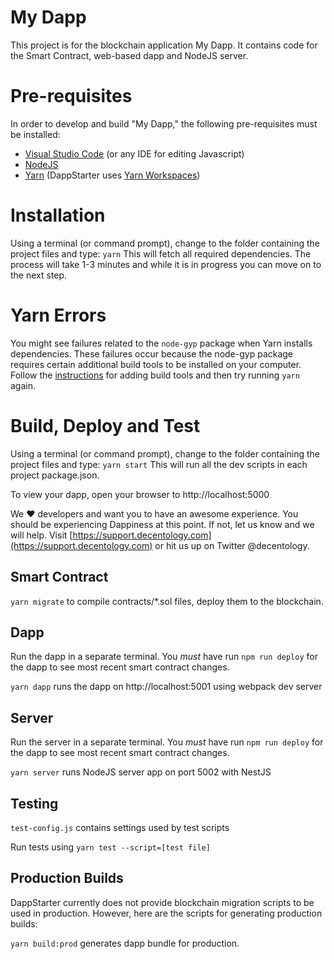 # My Dapp

This project is for the blockchain application My Dapp. It contains code for the Smart Contract, web-based dapp and NodeJS server. 

# Pre-requisites

In order to develop and build "My Dapp," the following pre-requisites must be installed:

* [Visual Studio Code](https://code.visualstudio.com/download) (or any IDE for editing Javascript)
* [NodeJS](https://nodejs.org/en/download/)
* [Yarn](https://classic.yarnpkg.com/en/docs/install) (DappStarter uses [Yarn Workspaces](https://classic.yarnpkg.com/en/docs/workspaces))

# Installation

Using a terminal (or command prompt), change to the folder containing the project files and type: `yarn` This will fetch all required dependencies. The process will take 1-3 minutes and while it is in progress you can move on to the next step.

# Yarn Errors

You might see failures related to the `node-gyp` package when Yarn installs dependencies.
These failures occur because the node-gyp package requires certain additional build tools
to be installed on your computer. Follow the [instructions](https://www.npmjs.com/package/node-gyp) for adding build tools and then try running `yarn` again.

# Build, Deploy and Test
Using a terminal (or command prompt), change to the folder containing the project files and type: `yarn start` This will run all the dev scripts in each project package.json.


To view your dapp, open your browser to http://localhost:5000

We ♥️ developers and want you to have an awesome experience. You should be experiencing Dappiness at this point. If not, let us know and we will help. Visit [https://support.decentology.com](https://support.decentology.com) or hit us up on Twitter @decentology.

## Smart Contract

`yarn migrate` to compile contracts/*.sol files, deploy them to the blockchain. 

## Dapp

Run the dapp in a separate terminal. You *must* have run `npm run deploy` for the dapp to see most recent smart contract changes.

`yarn dapp` runs the dapp on http://localhost:5001 using webpack dev server

## Server

Run the server in a separate terminal. You *must* have run `npm run deploy` for the dapp to see most recent smart contract changes.

`yarn server` runs NodeJS server app on port 5002 with NestJS

## Testing

`test-config.js` contains settings used by test scripts

Run tests using `yarn test --script=[test file]`

## Production Builds

DappStarter currently does not provide blockchain migration scripts to be used in production. However, here are the scripts for generating production builds:

`yarn build:prod` generates dapp bundle for production.

